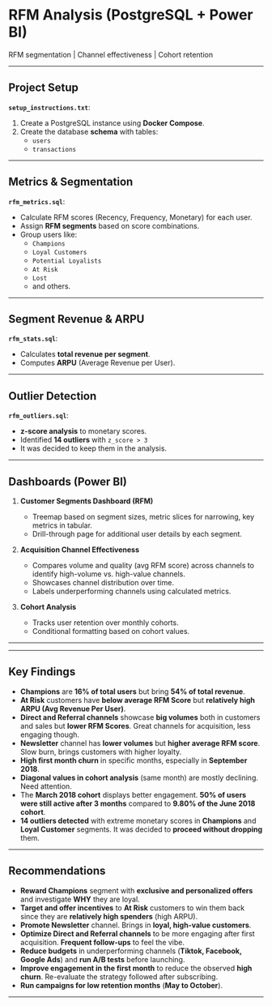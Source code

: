 # RFM Analysis (PostgreSQL + Power BI)

RFM segmentation | Channel effectiveness | Cohort retention

---

## Project Setup

**`setup_instructions.txt`**:

1. Create a PostgreSQL instance using **Docker Compose**.
2. Create the database **schema** with tables:
   - `users`
   - `transactions`

---

## Metrics & Segmentation

**`rfm_metrics.sql`**:

- Calculate RFM scores (Recency, Frequency, Monetary) for each user.
- Assign **RFM segments** based on score combinations.
- Group users like:
  - `Champions`
  - `Loyal Customers`
  - `Potential Loyalists`
  - `At Risk`
  - `Lost`
  - and others.

---

## Segment Revenue & ARPU

**`rfm_stats.sql`**:

- Calculates **total revenue per segment**.
- Computes **ARPU** (Average Revenue per User).
---

## Outlier Detection

**`rfm_outliers.sql`**:

- **z-score analysis** to monetary scores.
- Identified **14 outliers** with `z_score > 3`
- It was decided to keep them in the analysis.

---

## Dashboards (Power BI)

1. **Customer Segments Dashboard (RFM)**
   - Treemap based on segment sizes, metric slices for narrowing, key metrics in tabular.
   - Drill-through page for additional user details by each segment.

2. **Acquisition Channel Effectiveness**
   - Compares volume and quality (avg RFM score) across channels to identify high-volume vs. high-value channels.
   - Showcases channel distribution over time.
   - Labels underperforming channels using calculated metrics.

3. **Cohort Analysis**
   - Tracks user retention over monthly cohorts.
   - Conditional formatting based on cohort values.

---

---

## Key Findings

- **Champions** are **16% of total users** but bring **54% of total revenue**.
- **At Risk** customers have **below average RFM Score** but **relatively high ARPU (Avg Revenue Per User)**.
- **Direct and Referral channels** showcase **big volumes** both in customers and sales but **lower RFM Scores**. Great channels for acquisition, less engaging though.
- **Newsletter** channel has **lower volumes** but **higher average RFM score**. Slow burn, brings customers with higher loyalty.
- **High first month churn** in specific months, especially in **September 2018**.
- **Diagonal values in cohort analysis** (same month) are mostly declining. Need attention.
- The **March 2018 cohort** displays better engagement. **50% of users were still active after 3 months** compared to **9.80% of the June 2018 cohort**.
- **14 outliers detected** with extreme monetary scores in **Champions** and **Loyal Customer** segments. It was decided to **proceed without dropping** them.

---

## Recommendations

- **Reward Champions** segment with **exclusive and personalized offers** and investigate **WHY** they are loyal.
- **Target and offer incentives** to **At Risk** customers to win them back since they are **relatively high spenders** (high ARPU).
- **Promote Newsletter** channel. Brings in **loyal, high-value customers**.
- **Optimize Direct and Referral channels** to be more engaging after first acquisition. **Frequent follow-ups** to feel the vibe.
- **Reduce budgets** in underperforming channels (**Tiktok, Facebook, Google Ads**) and **run A/B tests** before launching.
- **Improve engagement in the first month** to reduce the observed **high churn**. Re-evaluate the strategy followed after subscribing.
- **Run campaigns for low retention months** (**May to October**).



---

